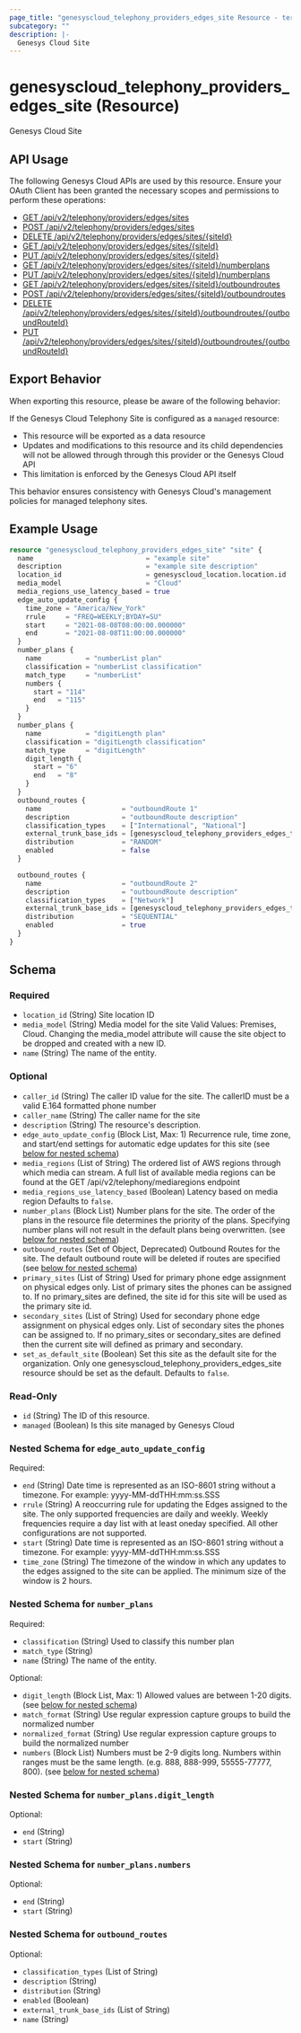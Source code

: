 ```yaml
---
page_title: "genesyscloud_telephony_providers_edges_site Resource - terraform-provider-genesyscloud"
subcategory: ""
description: |-
  Genesys Cloud Site
---
```

# genesyscloud_telephony_providers_edges_site (Resource)

Genesys Cloud Site

## API Usage
The following Genesys Cloud APIs are used by this resource. Ensure your OAuth Client has been granted the necessary scopes and permissions to perform these operations:

- [GET /api/v2/telephony/providers/edges/sites](https://developer.genesys.cloud/api/rest/v2/telephonyprovidersedge/#get-api-v2-telephony-providers-edges-sites)
- [POST /api/v2/telephony/providers/edges/sites](https://developer.genesys.cloud/api/rest/v2/telephonyprovidersedge/#post-api-v2-telephony-providers-edges-sites)
- [DELETE /api/v2/telephony/providers/edges/sites/{siteId}](https://developer.genesys.cloud/api/rest/v2/telephonyprovidersedge/#delete-api-v2-telephony-providers-edges-sites--siteId-)
- [GET /api/v2/telephony/providers/edges/sites/{siteId}](https://developer.genesys.cloud/api/rest/v2/telephonyprovidersedge/#get-api-v2-telephony-providers-edges-sites--siteId-)
- [PUT /api/v2/telephony/providers/edges/sites/{siteId}](https://developer.genesys.cloud/api/rest/v2/telephonyprovidersedge/#put-api-v2-telephony-providers-edges-sites--siteId-)
- [GET /api/v2/telephony/providers/edges/sites/{siteId}/numberplans](https://developer.genesys.cloud/api/rest/v2/telephonyprovidersedge/#get-api-v2-telephony-providers-edges-sites--siteId--numberplans)
- [PUT /api/v2/telephony/providers/edges/sites/{siteId}/numberplans](https://developer.genesys.cloud/api/rest/v2/telephonyprovidersedge/#put-api-v2-telephony-providers-edges-sites--siteId--numberplans)
- [GET /api/v2/telephony/providers/edges/sites/{siteId}/outboundroutes](https://developer.genesys.cloud/api/rest/v2/telephonyprovidersedge/#get-api-v2-telephony-providers-edges-sites--siteId--outboundroutes)
- [POST /api/v2/telephony/providers/edges/sites/{siteId}/outboundroutes](https://developer.genesys.cloud/api/rest/v2/telephonyprovidersedge/#post-api-v2-telephony-providers-edges-sites--siteId--outboundroutes)
- [DELETE /api/v2/telephony/providers/edges/sites/{siteId}/outboundroutes/{outboundRouteId}](https://developer.genesys.cloud/api/rest/v2/telephonyprovidersedge/#delete-api-v2-telephony-providers-edges-sites--siteId--outboundroutes--outboundRouteId-)
- [PUT /api/v2/telephony/providers/edges/sites/{siteId}/outboundroutes/{outboundRouteId}](https://developer.genesys.cloud/api/rest/v2/telephonyprovidersedge/#put-api-v2-telephony-providers-edges-sites--siteId--outboundroutes--outboundRouteId-)

## Export Behavior

When exporting this resource, please be aware of the following behavior:

If the Genesys Cloud Telephony Site is configured as a `managed` resource:

- This resource will be exported as a data resource
- Updates and modifications to this resource and its child dependencies will not be allowed through through this provider or the Genesys Cloud API
- This limitation is enforced by the Genesys Cloud API itself

This behavior ensures consistency with Genesys Cloud's management policies for managed telephony sites.


## Example Usage

```terraform
resource "genesyscloud_telephony_providers_edges_site" "site" {
  name                            = "example site"
  description                     = "example site description"
  location_id                     = genesyscloud_location.location.id
  media_model                     = "Cloud"
  media_regions_use_latency_based = true
  edge_auto_update_config {
    time_zone = "America/New_York"
    rrule     = "FREQ=WEEKLY;BYDAY=SU"
    start     = "2021-08-08T08:00:00.000000"
    end       = "2021-08-08T11:00:00.000000"
  }
  number_plans {
    name           = "numberList plan"
    classification = "numberList classification"
    match_type     = "numberList"
    numbers {
      start = "114"
      end   = "115"
    }
  }
  number_plans {
    name           = "digitLength plan"
    classification = "digitLength classification"
    match_type     = "digitLength"
    digit_length {
      start = "6"
      end   = "8"
    }
  }
  outbound_routes {
    name                    = "outboundRoute 1"
    description             = "outboundRoute description"
    classification_types    = ["International", "National"]
    external_trunk_base_ids = [genesyscloud_telephony_providers_edges_trunkbasesettings.trunk-base-settings1.id]
    distribution            = "RANDOM"
    enabled                 = false
  }

  outbound_routes {
    name                    = "outboundRoute 2"
    description             = "outboundRoute description"
    classification_types    = ["Network"]
    external_trunk_base_ids = [genesyscloud_telephony_providers_edges_trunkbasesettings.trunk-base-settings2.id]
    distribution            = "SEQUENTIAL"
    enabled                 = true
  }
}
```

<!-- schema generated by tfplugindocs -->
## Schema

### Required

- `location_id` (String) Site location ID
- `media_model` (String) Media model for the site Valid Values: Premises, Cloud. Changing the media_model attribute will cause the site object to be dropped and created with a new ID.
- `name` (String) The name of the entity.

### Optional

- `caller_id` (String) The caller ID value for the site. The callerID must be a valid E.164 formatted phone number
- `caller_name` (String) The caller name for the site
- `description` (String) The resource's description.
- `edge_auto_update_config` (Block List, Max: 1) Recurrence rule, time zone, and start/end settings for automatic edge updates for this site (see [below for nested schema](#nestedblock--edge_auto_update_config))
- `media_regions` (List of String) The ordered list of AWS regions through which media can stream. A full list of available media regions can be found at the GET /api/v2/telephony/mediaregions endpoint
- `media_regions_use_latency_based` (Boolean) Latency based on media region Defaults to `false`.
- `number_plans` (Block List) Number plans for the site. The order of the plans in the resource file determines the priority of the plans. Specifying number plans will not result in the default plans being overwritten. (see [below for nested schema](#nestedblock--number_plans))
- `outbound_routes` (Set of Object, Deprecated) Outbound Routes for the site. The default outbound route will be deleted if routes are specified (see [below for nested schema](#nestedatt--outbound_routes))
- `primary_sites` (List of String) Used for primary phone edge assignment on physical edges only.  List of primary sites the phones can be assigned to. If no primary_sites are defined, the site id for this site will be used as the primary site id.
- `secondary_sites` (List of String) Used for secondary phone edge assignment on physical edges only.  List of secondary sites the phones can be assigned to.  If no primary_sites or secondary_sites are defined then the current site will defined as primary and secondary.
- `set_as_default_site` (Boolean) Set this site as the default site for the organization. Only one genesyscloud_telephony_providers_edges_site resource should be set as the default. Defaults to `false`.

### Read-Only

- `id` (String) The ID of this resource.
- `managed` (Boolean) Is this site managed by Genesys Cloud

<a id="nestedblock--edge_auto_update_config"></a>
### Nested Schema for `edge_auto_update_config`

Required:

- `end` (String) Date time is represented as an ISO-8601 string without a timezone. For example: yyyy-MM-ddTHH:mm:ss.SSS
- `rrule` (String) A reoccurring rule for updating the Edges assigned to the site. The only supported frequencies are daily and weekly. Weekly frequencies require a day list with at least oneday specified. All other configurations are not supported.
- `start` (String) Date time is represented as an ISO-8601 string without a timezone. For example: yyyy-MM-ddTHH:mm:ss.SSS
- `time_zone` (String) The timezone of the window in which any updates to the edges assigned to the site can be applied. The minimum size of the window is 2 hours.


<a id="nestedblock--number_plans"></a>
### Nested Schema for `number_plans`

Required:

- `classification` (String) Used to classify this number plan
- `match_type` (String)
- `name` (String) The name of the entity.

Optional:

- `digit_length` (Block List, Max: 1) Allowed values are between 1-20 digits. (see [below for nested schema](#nestedblock--number_plans--digit_length))
- `match_format` (String) Use regular expression capture groups to build the normalized number
- `normalized_format` (String) Use regular expression capture groups to build the normalized number
- `numbers` (Block List) Numbers must be 2-9 digits long. Numbers within ranges must be the same length. (e.g. 888, 888-999, 55555-77777, 800). (see [below for nested schema](#nestedblock--number_plans--numbers))

<a id="nestedblock--number_plans--digit_length"></a>
### Nested Schema for `number_plans.digit_length`

Optional:

- `end` (String)
- `start` (String)


<a id="nestedblock--number_plans--numbers"></a>
### Nested Schema for `number_plans.numbers`

Optional:

- `end` (String)
- `start` (String)



<a id="nestedatt--outbound_routes"></a>
### Nested Schema for `outbound_routes`

Optional:

- `classification_types` (List of String)
- `description` (String)
- `distribution` (String)
- `enabled` (Boolean)
- `external_trunk_base_ids` (List of String)
- `name` (String)

